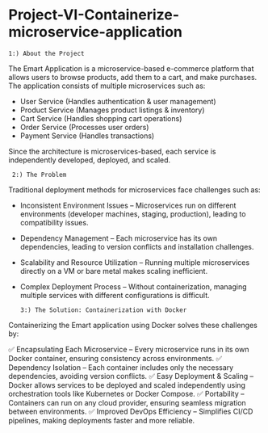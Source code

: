 # Project-VI-Containerize-microservice-application 
    1:) About the Project
The Emart Application is a microservice-based e-commerce platform that allows users to browse products, add them to a cart, and make purchases. The application consists of multiple microservices such as:

  - User Service (Handles authentication & user management)
  - Product Service (Manages product listings & inventory)
  - Cart Service (Handles shopping cart operations)
  - Order Service (Processes user orders)
  - Payment Service (Handles transactions)
    
Since the architecture is microservices-based, each service is independently developed, deployed, and scaled.

     2:) The Problem
     
Traditional deployment methods for microservices face challenges such as:

  - Inconsistent Environment Issues – Microservices run on different environments (developer machines, staging, production), leading to compatibility issues.
  - Dependency Management – Each microservice has its own dependencies, leading to version conflicts and installation challenges.
  - Scalability and Resource Utilization – Running multiple microservices directly on a VM or bare metal makes scaling inefficient.
  - Complex Deployment Process – Without containerization, managing multiple services with different configurations is difficult.

        3:) The Solution: Containerization with Docker
    
Containerizing the Emart application using Docker solves these challenges by:

  ✅ Encapsulating Each Microservice – Every microservice runs in its own Docker container, ensuring consistency across environments.
  ✅ Dependency Isolation – Each container includes only the necessary dependencies, avoiding version conflicts.
  ✅ Easy Deployment & Scaling – Docker allows services to be deployed and scaled independently using orchestration tools like Kubernetes or Docker Compose.
  ✅ Portability – Containers can run on any cloud provider, ensuring seamless migration between environments.
  ✅ Improved DevOps Efficiency – Simplifies CI/CD pipelines, making deployments faster and more reliable.


